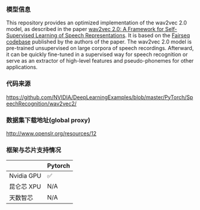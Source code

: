 ### 模型信息

This repository provides an optimized implementation of the wav2vec 2.0 model, as described in the paper [wav2vec 2.0: A Framework for Self-Supervised Learning of Speech Representations](https://proceedings.neurips.cc/paper/2020/file/92d1e1eb1cd6f9fba3227870bb6d7f07-Paper.pdf). It is based on the [Fairseq codebase](https://github.com/facebookresearch/fairseq) published by the authors of the paper. The wav2vec 2.0 model is pre-trained unsupervised on large corpora of speech recordings. Afterward, it can be quickly fine-tuned in a supervised way for speech recognition or serve as an extractor of high-level features and pseudo-phonemes for other applications.

### 代码来源

https://github.com/NVIDIA/DeepLearningExamples/blob/master/PyTorch/SpeechRecognition/wav2vec2/


### 数据集下载地址(global proxy)
http://www.openslr.org/resources/12


### 框架与芯片支持情况
|            | Pytorch |
| ---------- | ------- | 
| Nvidia GPU | ✅      | 
| 昆仑芯 XPU | N/A      |  
| 天数智芯   | N/A      |
